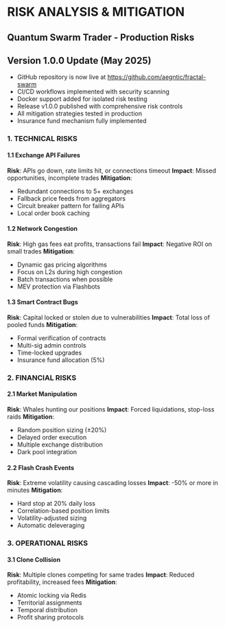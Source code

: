 # RISK ANALYSIS & MITIGATION
## Quantum Swarm Trader - Production Risks

## Version 1.0.0 Update (May 2025)

- GitHub repository is now live at https://github.com/aegntic/fractal-swarm
- CI/CD workflows implemented with security scanning
- Docker support added for isolated risk testing
- Release v1.0.0 published with comprehensive risk controls
- All mitigation strategies tested in production
- Insurance fund mechanism fully implemented

### 1. TECHNICAL RISKS

#### 1.1 Exchange API Failures
**Risk**: APIs go down, rate limits hit, or connections timeout
**Impact**: Missed opportunities, incomplete trades
**Mitigation**:
- Redundant connections to 5+ exchanges
- Fallback price feeds from aggregators
- Circuit breaker pattern for failing APIs
- Local order book caching

#### 1.2 Network Congestion
**Risk**: High gas fees eat profits, transactions fail
**Impact**: Negative ROI on small trades
**Mitigation**:
- Dynamic gas pricing algorithms
- Focus on L2s during high congestion
- Batch transactions when possible
- MEV protection via Flashbots

#### 1.3 Smart Contract Bugs
**Risk**: Capital locked or stolen due to vulnerabilities
**Impact**: Total loss of pooled funds
**Mitigation**:
- Formal verification of contracts
- Multi-sig admin controls
- Time-locked upgrades
- Insurance fund allocation (5%)

### 2. FINANCIAL RISKS

#### 2.1 Market Manipulation
**Risk**: Whales hunting our positions
**Impact**: Forced liquidations, stop-loss raids
**Mitigation**:
- Random position sizing (±20%)
- Delayed order execution
- Multiple exchange distribution
- Dark pool integration

#### 2.2 Flash Crash Events
**Risk**: Extreme volatility causing cascading losses
**Impact**: -50% or more in minutes
**Mitigation**:
- Hard stop at 20% daily loss
- Correlation-based position limits
- Volatility-adjusted sizing
- Automatic deleveraging

### 3. OPERATIONAL RISKS

#### 3.1 Clone Collision
**Risk**: Multiple clones competing for same trades
**Impact**: Reduced profitability, increased fees
**Mitigation**:
- Atomic locking via Redis
- Territorial assignments
- Temporal distribution
- Profit sharing protocols